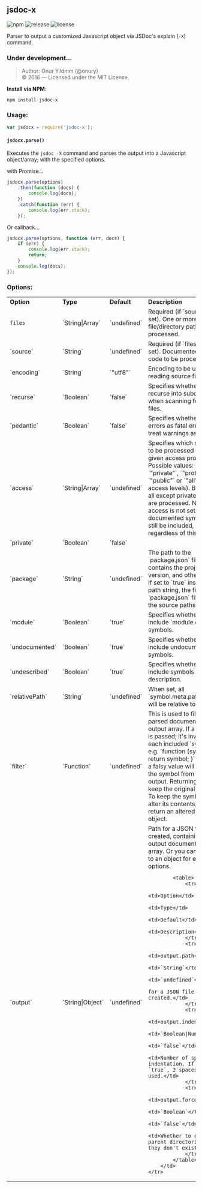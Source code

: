 ## jsdoc-x

![npm](https://img.shields.io/npm/v/jsdoc-x.svg)
![release](https://img.shields.io/github/release/onury/jsdoc-x.svg)
![license](http://img.shields.io/npm/l/jsdoc-x.svg)

Parser to output a customized Javascript object via JSDoc's explain (`-X`) command.  

### Under development...

> Author: Onur Yıldırım (@onury)  
> © 2016 — Licensed under the MIT License.  

**Install via NPM**:
```shell
npm install jsdoc-x
```

### Usage:

```js
var jsdocx = require('jsdoc-x');
```

#### `jsdocx.parse()`  

Executes the `jsdoc -X` command and parses the output into a Javascript object/array; with the specified options.  

with Promise...
```js
jsdocx.parse(options)
    .then(function (docs) {
        console.log(docs);
    })
    .catch(function (err) {
        console.log(err.stack);
    });
```

Or callback...
```js
jsdocx.parse(options, function (err, docs) {
    if (err) {
        console.log(err.stack);
        return;
    }
    console.log(docs);
});
```

### Options:

<table>
    <tr>
        <td><b>Option</b></td>
        <td><b>Type</b></td>
        <td><b>Default</b></td>
        <td><b>Description</b></td>
    </tr>
    <tr>
        <td><code>files</code></td>
        <td>`String|Array`</td>
        <td>`undefined`</td>
        <td>
            Required (if `source` is not set). One or more file/directory paths to be processed.
        </td>
    </tr>
    <tr>
        <td>`source`</td>
        <td>`String`</td>
        <td>`undefined`</td>
        <td>
            Required (if `files` is not set). Documented source code to be processed.
        </td>
    </tr>
    <tr>
        <td>`encoding`</td>
        <td>`String`</td>
        <td>`"utf8"`</td>
        <td>Encoding to be used when reading source files.</td>
    </tr>
    <tr>
        <td>`recurse`</td>
        <td>`Boolean`</td>
        <td>`false`</td>
        <td>
            Specifies whether to recurse into subdirectories when scanning for source files.
        </td>
    </tr>
    <tr>
        <td>`pedantic`</td>
        <td>`Boolean`</td>
        <td>`false`</td>
        <td>
            Specifies whether to treat errors as fatal errors, and treat warnings as errors.
        </td>
    </tr>
    <tr>
        <td>`access`</td>
        <td>`String|Array`</td>
        <td>`undefined`</td>
        <td>
            Specifies which symbols to be processed with the given access property. Possible values: `"private"`, `"protected"`, `"public"` or `"all"` (for all access levels). By default, all except private symbols are processed. Note that, if access is not set for a documented symbol, it will still be included, regardless of this option.
        </td>
    </tr>
    <tr>
        <td>`private`</td>
        <td>`Boolean`</td>
        <td>`false`</td>
        <td></td>
    </tr>
    <tr>
        <td>`package`</td>
        <td>`String`</td>
        <td>`undefined`</td>
        <td>
            The path to the `package.json` file that contains the project name, version, and other details. If set to `true` instead of a path string, the first `package.json` file found in the source paths.
        </td>
    </tr>
    <tr>
        <td>`module`</td>
        <td>`Boolean`</td>
        <td>`true`</td>
        <td>
            Specifies whether to include `module.exports` symbols.
        </td>
    </tr>
    <tr>
        <td>`undocumented`</td>
        <td>`Boolean`</td>
        <td>`true`</td>
        <td>
            Specifies whether to include undocumented symbols.
        </td>
    </tr>
    <tr>
        <td>`undescribed`</td>
        <td>`Boolean`</td>
        <td>`true`</td>
        <td>
            Specifies whether to include symbols without a description.
        </td>
    </tr>
    <tr>
        <td>`relativePath`</td>
        <td>`String`</td>
        <td>`undefined`</td>
        <td>
            When set, all `symbol.meta.path` values will be relative to this path.
        </td>
    </tr>
    <tr>
        <td>`filter`</td>
        <td>`Function`</td>
        <td>`undefined`</td>
        <td>
            This is used to filter the parsed documentation output array. If a `Function` is passed; it's invoked for each included `symbol`. e.g. `function (symbol) { return symbol; }` Returning a falsy value will remove the symbol from the output. Returning `true` will keep the original symbol. To keep the symbol and alter its contents, simply return an altered symbol object.
        </td>
    </tr>
    <tr>
        <td>`output`</td>
        <td>`String|Object`</td>
        <td>`undefined`</td>
        <td>
            Path for a JSON file to be created, containing the output documentation array. Or you can set this to an object for extra options.  

            <table>
                <tr>
                    <td>Option</td>
                    <td>Type</td>
                    <td>Default</td>
                    <td>Description</td>
                </tr>
                <tr>
                    <td>output.path</td>
                    <td>`String`</td>
                    <td>`undefined`</td>
                    <td>Path for a JSON file to be created.</td>
                </tr>
                <tr>
                    <td>output.indent</td>
                    <td>`Boolean|Number`</td>
                    <td>`false`</td>
                    <td>Number of spaces for indentation. If set to `true`, 2 spaces will be used.</td>
                </tr>
                <tr>
                    <td>output.force</td>
                    <td>`Boolean`</td>
                    <td>`false`</td>
                    <td>Whether to create parent directories if they don't exist.</td>
                </tr>
            </table>
        </td>
    </tr>
</table>
